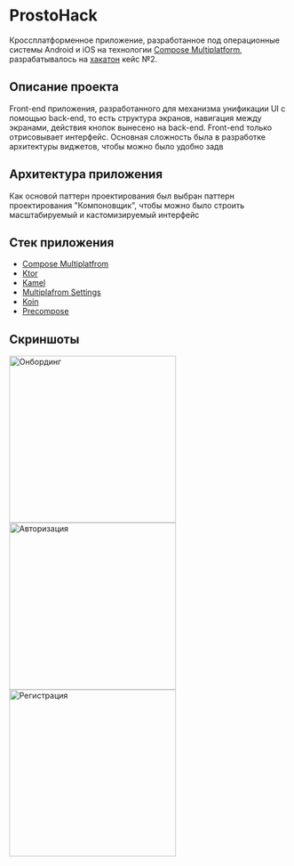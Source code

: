 # ProstoHack

Кроссплатформенное приложение, разработанное под операционные системы Android и iOS на технологии [Compose Multiplatform](https://www.jetbrains.com/lp/compose-multiplatform/), разрабатывалось на [хакатон](https://www.prostospb.team/hackathon-sber24) кейс №2.

## Описание проекта

Front-end приложения, разработанного для механизма унификации UI с помощью back-end, то есть структура экранов, навигация между экранами, действия кнопок вынесено на back-end. Front-end только отрисовывает интерфейс. Основная сложность была в разработке архитектуры виджетов, чтобы можно было удобно задв

## Архитектура приложения

Как основой паттерн проектирования был выбран паттерн проектирования "Компоновщик", чтобы можно было строить масштабируемый и кастомизируемый интерфейс

## Стек приложения

- [Compose Multiplatfrom](https://www.jetbrains.com/lp/compose-multiplatform/)
- [Ktor](https://ktor.io/docs/welcome.html)
- [Kamel](https://github.com/Kamel-Media/Kamel)
- [Multiplafrom Settings](https://github.com/russhwolf/multiplatform-settings)
- [Koin](https://insert-koin.io)
- [Precompose](https://github.com/Tlaster/PreCompose)

## Скриншоты
<p>
<img src="https://github.com/KingOfRaccoon/ToWork/blob/master/Screenshot_20240329_122243.png" alt="Онбординг" width="300" />
<img src="https://github.com/KingOfRaccoon/ToWork/blob/master/Screenshot_20240329_122319.png" alt="Авторизация" width="300" />
<img src="https://github.com/KingOfRaccoon/ToWork/blob/master/2024-03-29 12.24.07.jpg" alt="Регистрация" width="300" />
</p>
